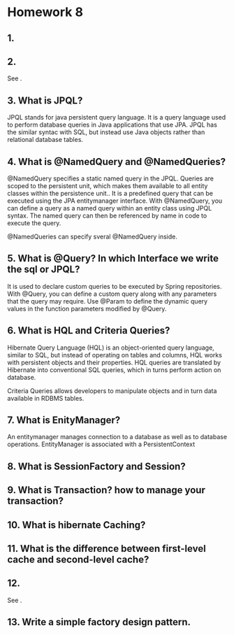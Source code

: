 # Homework 8
## 1. 
## 2. 
See []().

## 3. What is JPQL?
JPQL stands for java persistent query language. It is a query language used to perform database queries in Java applications that use JPA. JPQL has the similar syntac with 
SQL, but instead use Java objects rather than relational database tables.

## 4. What is @NamedQuery and @NamedQueries?
@NamedQuery specifies a static named query in the JPQL. Queries are scoped to the persistent unit, which makes them available to all entity classes within the persistence unit.. It is a predefined query that can be executed using the JPA entitymanager 
interface. With @NamedQuery, you can define a query as a named query within an entity class using JPQL syntax. The named query can then be referenced by name in code to execute the query.

@NamedQueries can specify sveral @NamedQuery inside.

## 5. What is @Query? In which Interface we write the sql or JPQL?
It is used to declare custom queries to be executed by Spring repositories. With @Query, you can define a custom query along with any parameters that the query may require.
Use @Param to define the dynamic query values in the function parameters modified by @Query.

## 6. What is HQL and Criteria Queries?
Hibernate Query Language (HQL) is an object-oriented query language, similar to SQL, but instead of operating on tables and columns, HQL works with persistent objects and their properties. HQL queries are translated by Hibernate into conventional SQL queries, which in turns perform action on database.

Criteria Queries allows developers to manipulate objects and in turn data available in RDBMS tables.

## 7. What is EnityManager?
An entitymanager manages connection to a database as well as to database operations. EntityManager is associated with a PersistentContext

## 8. What is SessionFactory and Session?

## 9. What is Transaction? how to manage your transaction?

## 10. What is hibernate Caching?

## 11. What is the difference between first-level cache and second-level cache?

## 12. 
See []().

## 13. Write a simple factory design pattern.
